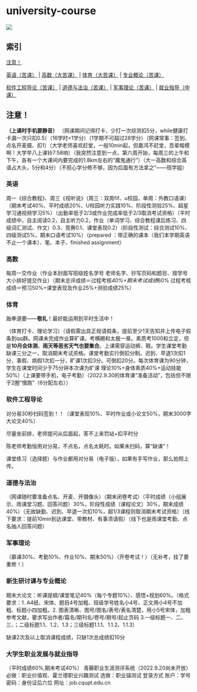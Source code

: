 # **university-course**

![](https://count.getloli.com/get/@universitycourse)

## 索引

[注意！](#注意) 

[英语（苦课）](#英语) \| [高数（大苦课）](#高数) \| [体育（大苦课）](#体育) \| [专业概论（苦课）](#新生研讨课与专业概论)

[软件工程导论（苦课）](#软件工程导论) \| [道德与法治（苦课）](#道德与法治) \| [军事理论（苦课）](#军事理论) \| [就业指导（中课）](#大学生职业发展与就业指导)

## 注意！
**（上课时手机要静音）**
（网课期间记得打卡，少打一次综测扣5分，while健康打卡漏一次只扣0.5）（16学时=1学分）（1学期不可超过28学分）（网课常事：签到、点名开麦摄、扣1）（大学老师喜欢赶堂，一般10min起，但嘉鸿不赶堂，吾辈楷模啊！大学早八上课铃7:58响）（我突然注意到一点，第六周开始，每周三的上午和下午，各有一个大课间内要完成的1.8km左右的“魔鬼通行”）（大一高数和综合英语占大头，5分和4分）（不担心学分修不够，因为后面有方法拿之”——班学姐）


### 英语

周一《综合教程》、周三《视听说》（周三：双周fif、u校园，单周：外教口语课）（期末考试40%、平时成绩20%、U校园听力实践10%、阶段性测验25%、超星学习通视频学习5%）（出勤率低于2/3或作业完成率低于2/3取消考试资格）（平时成绩中，自主阅读0.2，自主听力0.2，作业（单词学习、综合教程课后练习、四级词汇测试、作文）0.3、竞赛0.1、课堂表现0.2）（阶段性测试：综合测试10%、四级测试5%，期末口语考试10%）（prepared ：带正确的课本（我们本学期英语不止一个课本）、笔、本子、finished assignment）

### 高数

每周一交作业（作业本封面写班级姓名学号 老师名字、抄写页码和题目、按学号大小排好提交作业）（期末总评成绩＝过程考核*40%+期末考试成绩*60% 过程考核成绩＝预习50%+课堂表现及作业25%+测验成绩25%）

### 体育

跆拳道要——**敬礼**！最好能运用到平时生活中！

（体育打卡、理论学习）（请假需出具正规请假条，提前至少1天告知并上传电子假条到qq群。网课未完成作业算旷课。考横踢和太极一章。素质考1000和立定，但是**10月会体测**。**雨天等恶劣天气也要集合**。上课需穿运动裤、鞋。学生课堂考勤缺课三分之一，取消期末考试资格。课堂考勤实行倒扣分制。迟到、早退1次扣1分，事假、病假1次扣一分，旷课1次扣3分。可倒扣20分。每次体育课为90分钟，学生在课堂时间少于75分钟本次课为旷课 理论10%+身体素质40%+运动技能50%）（上课要带手机，电子考勤）（2022.9.30的体育课“准备活动”，包括但不限于2圈“慢跑”（6分配左右））

### 软件工程导论

对分易30秒扫码签到！！（课堂表现10%、平时作业或小论文50%，期末3000字大论文40%）

尽量坐前排，老师提问从后面起，答不上来罚站+扣平时分

陈老师考勤恒用对分易，不点名，点名太耗时。如果未扫码，算“缺课”！

课堂练习（选择题）与作业都用对分易（电子版），如果有手写作业，那么拍照上传。

 

### 道德与法治

（网课随时要准备点名、开麦、开摄像头）（期末闭卷考试）（平时成绩（小组展示、雨课堂习题、回答问题）30%，阶段性成绩（课程论文）30%，期末成绩40%）（无故缺勤、迟到、早退一次扣10%，超1/3课程则取消期末考试资格）（线下要求：提前10min到达课堂、带教材、有事须请假）（线下也是雨课堂考勤、点名抽人回答问题）



### 军事理论

（慕课30%、考勤10%、作业10%、期末50%）（开卷考试！）（无补考，挂了要重修！）

### 新生研讨课与专业概论

期末大论文：听课提纲/课堂笔记40%（每个专题10%）、感悟+规划60%。（格式要求：1. A4纸、宋体、题目4号加粗、班级学号姓名小4号、正文用小4号不加粗、标题小四加粗。2. 图表清晰、图号/图名/表号/表名清楚，用小5号宋体，加粗参考文献，要求写出作者/篇名/期刊名/卷号/期号/起止页码  3.一级标题一、二、三、；二级标题1.1、1.2、1.3；三级标题1.1.1、1.1.2、1.1.3）

缺课2次及以上取消课程成绩，只缺1次总成绩扣10分

### 大学生职业发展与就业指导

（平时成绩60%,期末考试40%）
青藤职业生涯测评系统（2022.9.20尚未开放）必做：职业价值观、霍兰德职业兴趣测试 选做：职业锚测试
登录方式 账户：学号 密码：身份证后六位  网址：job.cqupt.edu.cn


